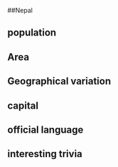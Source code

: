 ##Nepal
## population
## Area
## Geographical variation

## capital

 
## official language


## interesting trivia




